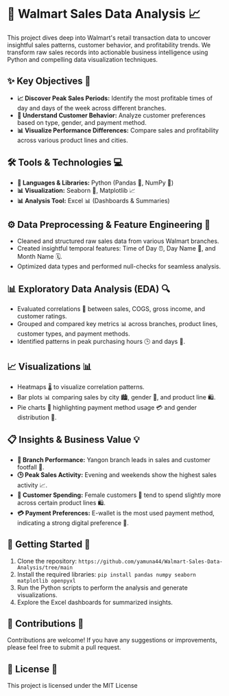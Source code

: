 # 🛒 Walmart Sales Data Analysis 📈

This project dives deep into Walmart's retail transaction data to uncover insightful sales patterns, customer behavior, and profitability trends. We transform raw sales records into actionable business intelligence using Python and compelling data visualization techniques.

## ✨ Key Objectives 🎯

* **📈 Discover Peak Sales Periods:** Identify the most profitable times of day and days of the week across different branches.
* **👥 Understand Customer Behavior:** Analyze customer preferences based on type, gender, and payment method.
* **📊 Visualize Performance Differences:** Compare sales and profitability across various product lines and cities.

## 🛠️ Tools & Technologies 💻

* **🐍 Languages & Libraries:** Python (Pandas 🐼, NumPy 🔢)
* **📊 Visualization:** Seaborn 🎨, Matplotlib 📈
* **📊 Analysis Tool:** Excel 📊 (Dashboards & Summaries)

## ⚙️ Data Preprocessing & Feature Engineering 🧹

* Cleaned and structured raw sales data from various Walmart branches.
* Created insightful temporal features: Time of Day ⏰, Day Name 📅, and Month Name 🗓️.
* Optimized data types and performed null-checks for seamless analysis.

## 📊 Exploratory Data Analysis (EDA) 🔍

* Evaluated correlations 🔗 between sales, COGS, gross income, and customer ratings.
* Grouped and compared key metrics 📊 across branches, product lines, customer types, and payment methods.
* Identified patterns in peak purchasing hours 🕒 and days 📅.

## 📈 Visualizations 📊

* Heatmaps 🌡️ to visualize correlation patterns.
* Bar plots 📊 comparing sales by city 🏙️, gender 👫, and product line 🛍️.
* Pie charts 🥧 highlighting payment method usage 💳 and gender distribution 👫.

## 📋 Insights & Business Value 💡

* **🥇 Branch Performance:** Yangon branch leads in sales and customer footfall 👣.
* **🕒 Peak Sales Activity:** Evening and weekends show the highest sales activity 📈.
* **👩 Customer Spending:** Female customers 👩 tend to spend slightly more across certain product lines 🛍️.
* **💳 Payment Preferences:** E-wallet is the most used payment method, indicating a strong digital preference 📱.

## 🚀 Getting Started 🏁

1.  Clone the repository: `https://github.com/yamuna44/Walmart-Sales-Data-Analysis/tree/main`
2.  Install the required libraries: `pip install pandas numpy seaborn matplotlib openpyxl`
3.  Run the Python scripts to perform the analysis and generate visualizations.
4.  Explore the Excel dashboards for summarized insights.

## 🤝 Contributions 🤝

Contributions are welcome! If you have any suggestions or improvements, please feel free to submit a pull request.

## 📜 License 📜

This project is licensed under the MIT License 
